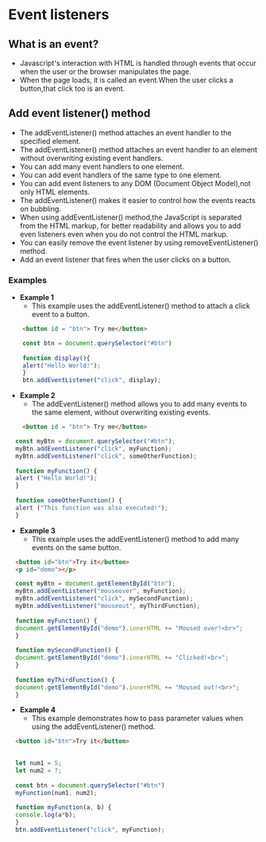 # Event listeners

## What is an event?
* Javascript's interaction with HTML is handled through events that occur when the user or the browser manipulates the page.
* When the page loads, it is called an event.When the user clicks a button,that click too is an event.

## Add event listener() method
* The addEventListener() method attaches an event handler to the specified element.
* The addEventListener() method attaches an event handler to an element without overwriting existing event handlers.
* You can add many event handlers to one element.
* You can add event handlers of the same type to one element.
* You can add event listeners to any DOM (Document Object Model),not only HTML elements.
* The addEventListener() makes it easier to control how the events reacts on bubbling.
* When using addEventListener() method,the JavaScript is separated from the HTML markup, for better readability and allows you to add even listeners even when you do not control the HTML markup.
* You can easily remove the event listener by using removeEventListener() method.
* Add an event listener that fires when the user clicks on a button.

### Examples
* **Example 1**
  * This example uses the addEventListener() method to attach a click event to a button.
  
```html
    <button id = "btn"> Try me</button>
```

```javascript
    const btn = document.querySelector("#btn")
    
    function display(){
    alert("Hello World!");
    }
    btn.addEventListener("click", display);
```
     
* **Example 2**
  * The addEventListener() method allows you to add many events to the same element, without overwriting existing events.
    
```html
    <button id = "btn"> Try me</button>
```

```javascript
  const myBtn = document.querySelector("#btn");
  myBtn.addEventListener("click", myFunction);
  myBtn.addEventListener("click", someOtherFunction);
  
  function myFunction() {
  alert ("Hello World!");
  }
  
  function someOtherFunction() {
  alert ("This function was also executed!");
  }
```

* **Example 3**
  * This example uses the addEventListener() method to add many events on the same button. 
```html
  <button id="btn">Try it</button>
  <p id="demo"></p>
```

```javascript
  const myBtn = document.getElementById("btn");
  myBtn.addEventListener("mouseover", myFunction);
  myBtn.addEventListener("click", mySecondFunction);
  myBtn.addEventListener("mouseout", myThirdFunction);
  
  function myFunction() {
  document.getElementById("demo").innerHTML += "Moused over!<br>";
  }
  
  function mySecondFunction() {
  document.getElementById("demo").innerHTML += "Clicked!<br>";
  }
  
  function myThirdFunction() {
  document.getElementById("demo").innerHTML += "Moused out!<br>";
  }
```

* **Example 4**
  * This example demonstrates how to pass parameter values when using the addEventListener() method.
  
```html
  <button id="btn">Try it</button>
 
```

```javascript
  let num1 = 5;
  let num2 = 7;
  
  const btn = document.querySelector("#btn")
  myFunction(num1, num2);
  
  function myFunction(a, b) {
  console.log(a*b);
  }
  btn.addEventListener("click", myFunction);
```
 
